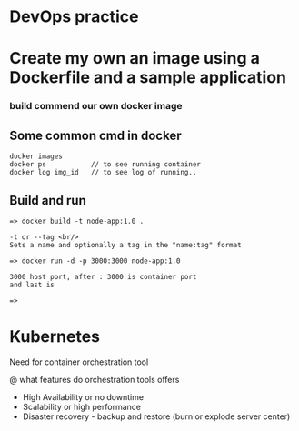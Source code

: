 # DevOps practice

# Create my own an image using a Dockerfile and a sample application

### build commend our own docker image

## Some common cmd in docker

```
docker images
docker ps           // to see running container
docker log img_id   // to see log of running..

```

## Build and run

```
=> docker build -t node-app:1.0 .

-t or --tag <br/>
Sets a name and optionally a tag in the "name:tag" format

=> docker run -d -p 3000:3000 node-app:1.0

3000 host port, after : 3000 is container port
and last is

=>

```

# Kubernetes

Need for container orchestration tool

@ what features do orchestration tools offers

- High Availability or no downtime
- Scalability or high performance
- Disaster recovery - backup and restore (burn or explode server center)

